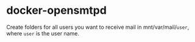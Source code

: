# docker-opensmtpd

Create folders for all users you want to receive mail in mnt/var/mail/`user`, where `user` is the user name.  
